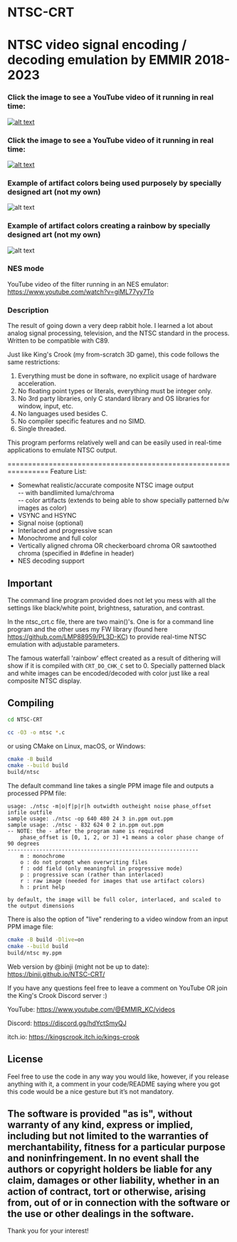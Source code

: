 # NTSC-CRT
NTSC video signal encoding / decoding emulation by EMMIR 2018-2023
================================================================

### Click the image to see a YouTube video of it running in real time:
[![alt text](/scube.png?raw=true)](https://www.youtube.com/watch?v=ucfPRtV6--c)
### Click the image to see a YouTube video of it running in real time:
[![alt text](/kc.png?raw=true)](https://www.youtube.com/watch?v=ucfPRtV6--c)
### Example of artifact colors being used purposely by specially designed art (not my own)
![alt text](/artifactcolor.png?raw=true)
### Example of artifact colors creating a rainbow by specially designed art (not my own)
![alt text](/rainbow.png?raw=true)

### NES mode  
YouTube video of the filter running in an NES emulator:
https://www.youtube.com/watch?v=giML77yy7To

### Description
The result of going down a very deep rabbit hole.
I learned a lot about analog signal processing, television, and the NTSC standard in the process.
Written to be compatible with C89.

Just like King's Crook (my from-scratch 3D game), this code follows the same restrictions:

1. Everything must be done in software, no explicit usage of hardware acceleration.
2. No floating point types or literals, everything must be integer only.
3. No 3rd party libraries, only C standard library and OS libraries for window, input, etc.
4. No languages used besides C.
5. No compiler specific features and no SIMD.
6. Single threaded.

This program performs relatively well and can be easily used in real-time applications
to emulate NTSC output.

================================================================
Feature List:

- Somewhat realistic/accurate composite NTSC image output  
  -- with bandlimited luma/chroma  
  -- color artifacts (extends to being able to show specially patterned b/w images as color)  
- VSYNC and HSYNC
- Signal noise (optional)
- Interlaced and progressive scan
- Monochrome and full color
- Vertically aligned chroma OR checkerboard chroma OR sawtoothed chroma (specified in #define in header)
- NES decoding support

## Important
The command line program provided does not let you mess with all the settings
like black/white point, brightness, saturation, and contrast.

In the ntsc_crt.c file, there are two main()'s.
One is for a command line program and the other uses my FW library (found here https://github.com/LMP88959/PL3D-KC)
to provide real-time NTSC emulation with adjustable parameters.

The famous waterfall 'rainbow' effect created as a result of dithering will show if it is compiled with `CRT_DO_CHK_C` set to 0.
Specially patterned black and white images can be encoded/decoded with color just like a real composite NTSC display.

## Compiling

```sh
cd NTSC-CRT

cc -O3 -o ntsc *.c
```

or using CMake on Linux, macOS, or Windows:

```sh
cmake -B build
cmake --build build
build/ntsc
```

The default command line takes a single PPM image file and outputs a processed PPM file:

```
usage: ./ntsc -m|o|f|p|r|h outwidth outheight noise phase_offset infile outfile
sample usage: ./ntsc -op 640 480 24 3 in.ppm out.ppm
sample usage: ./ntsc - 832 624 0 2 in.ppm out.ppm
-- NOTE: the - after the program name is required
	phase_offset is [0, 1, 2, or 3] +1 means a color phase change of 90 degrees
------------------------------------------------------------
	m : monochrome
	o : do not prompt when overwriting files
	f : odd field (only meaningful in progressive mode)
	p : progressive scan (rather than interlaced)
	r : raw image (needed for images that use artifact colors)
	h : print help

by default, the image will be full color, interlaced, and scaled to the output dimensions
```

There is also the option of "live" rendering to a video window from an input PPM image file:

```sh
cmake -B build -Dlive=on
cmake --build build
build/ntsc my.ppm
```

Web version by @binji (might not be up to date):
https://binji.github.io/NTSC-CRT/

If you have any questions feel free to leave a comment on YouTube OR
join the King's Crook Discord server :)

YouTube: https://www.youtube.com/@EMMIR_KC/videos

Discord: https://discord.gg/hdYctSmyQJ

itch.io: https://kingscrook.itch.io/kings-crook

## License
Feel free to use the code in any way you would like, however, if you release anything with it,
a comment in your code/README saying where you got this code would be a nice gesture but it’s not mandatory.

The software is provided "as is", without warranty of any kind, express or implied,
including but not limited to the warranties of merchantability,
fitness for a particular purpose and noninfringement.
In no event shall the authors or copyright holders be liable for any claim,
damages or other liability, whether in an action of contract, tort or otherwise,
arising from, out of or in connection with the software or the use or other dealings in the software.
------
Thank you for your interest!

